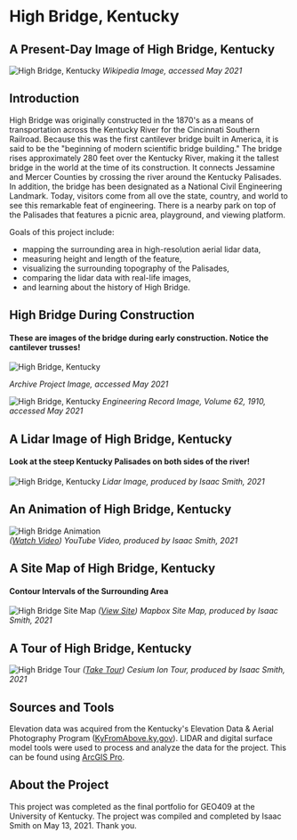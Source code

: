 # High Bridge, Kentucky

## A Present-Day Image of High Bridge, Kentucky

![High Bridge, Kentucky](graphics/highbridgeabove.jpg)
*Wikipedia Image, accessed May 2021*

## Introduction
High Bridge was originally constructed in the 1870's as a means of transportation across the Kentucky River for the Cincinnati Southern Railroad. Because this was the first cantilever bridge built in America, it is said to be the "beginning of modern scientific bridge building."
The bridge rises approximately 280 feet over the Kentucky River, making it the tallest bridge in the world at the time of its construction. It connects Jessamine and Mercer Counties by crossing the river around the Kentucky Palisades. In addition, the bridge has been designated as a National Civil Engineering Landmark. Today, visitors come from all ove the state, country, and world to see this remarkable feat of engineering. There is a nearby park on top of the Palisades that features a picnic area, playground, and viewing platform.

Goals of this project include:
* mapping the surrounding area in high-resolution aerial lidar data,
* measuring height and length of the feature,
* visualizing the surrounding topography of the Palisades,
* comparing the lidar data with real-life images,
* and learning about the history of High Bridge.

## High Bridge During Construction

#### These are images of the bridge during early construction. Notice the cantilever trusses!

![High Bridge, Kentucky](graphics/earlybridge.jpg)

*Archive Project Image, accessed May 2021*

![High Bridge, Kentucky](graphics/highbridgeconstruction.jpg)
*Engineering Record Image, Volume 62, 1910, accessed May 2021*

## A Lidar Image of High Bridge, Kentucky

#### Look at the steep Kentucky Palisades on both sides of the river!

![High Bridge, Kentucky](graphics/highBridge.jpg)
*Lidar Image, produced by Isaac Smith, 2021*

## An Animation of High Bridge, Kentucky

![High Bridge Animation](graphics/videoanimation.JPG)    
*([Watch Video](https://www.youtube.com/watch?v=EQ29kmdPV54))*
*YouTube Video, produced by Isaac Smith, 2021*

## A Site Map of High Bridge, Kentucky

#### Contour Intervals of the Surrounding Area

![High Bridge Site Map](graphics/contour.JPG)
*([View Site](https://issm224.github.io/highbridgeky/site-map/))*
*Mapbox Site Map, produced by Isaac Smith, 2021*

## A Tour of High Bridge, Kentucky

![High Bridge Tour](graphics/cesiumion.JPG)
*([Take Tour](https://issm224.github.io/highbridgeky/tour/))*
*Cesium Ion Tour, produced by Isaac Smith, 2021*

## Sources and Tools

Elevation data was acquired from the Kentucky's Elevation Data & Aerial Photography Program ([KyFromAbove.ky.gov](http://kyfromabove.ky.gov)).
LIDAR and digital surface model tools were used to process and analyze the data for the project. This can be found using [ArcGIS Pro](https://www.esri.com/en-us/arcgis/products/arcgis-pro/resources).

## About the Project
This project was completed as the final portfolio for GEO409 at the University of Kentucky. The project was compiled and completed by Isaac Smith on May 13, 2021. Thank you.
